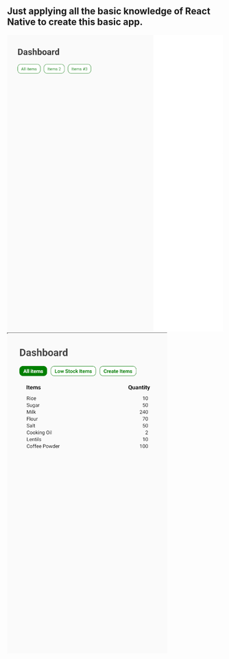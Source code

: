 ## Just applying all the basic knowledge of React Native to create this basic app.
![Firstscreen](/Progress-images/first-protype.png)
![Firstscreen](/Progress-images/progress2.png)

